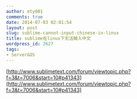 ```yaml
---
author: ety001
comments: true
date: 2014-07-03 02:01:54
layout: post
slug: sublime-cannot-input-chinese-in-linux
title: sublime在linux下无法输入中文
wordpress_id: 2627
tags:
- Server&OS
---
```


[http://www.sublimetext.com/forum/viewtopic.php?f=3&t=7006&start=10#p41343](http://www.sublimetext.com/forum/viewtopic.php?f=3&t=7006&start=10#p41343)


